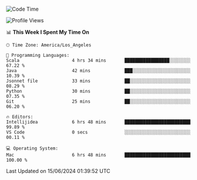 <!--START_SECTION:waka-->
![Code Time](http://img.shields.io/badge/Code%20Time-1%2C054%20hrs%2026%20mins-blue)

![Profile Views](http://img.shields.io/badge/Profile%20Views-0-blue)

📊 **This Week I Spent My Time On** 

```text
🕑︎ Time Zone: America/Los_Angeles

💬 Programming Languages: 
Scala                    4 hrs 34 mins       █████████████████░░░░░░░░   67.22 % 
Java                     42 mins             ███░░░░░░░░░░░░░░░░░░░░░░   10.39 % 
Jsonnet file             33 mins             ██░░░░░░░░░░░░░░░░░░░░░░░   08.29 % 
Python                   30 mins             ██░░░░░░░░░░░░░░░░░░░░░░░   07.35 % 
Git                      25 mins             ██░░░░░░░░░░░░░░░░░░░░░░░   06.20 % 

🔥 Editors: 
Intellijidea             6 hrs 48 mins       █████████████████████████   99.89 % 
VS Code                  0 secs              ░░░░░░░░░░░░░░░░░░░░░░░░░   00.11 % 

💻 Operating System: 
Mac                      6 hrs 48 mins       █████████████████████████   100.00 % 
```


 Last Updated on 15/06/2024 01:39:52 UTC
<!--END_SECTION:waka-->
